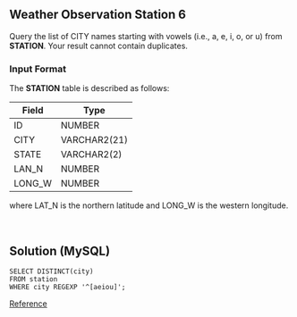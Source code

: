 [comment]: <> (Written: 23-Mar-2020)

## Weather Observation Station 6
Query the list of CITY names starting with vowels (i.e., a, e, i, o, or u) from **STATION**. 
Your result cannot contain duplicates.

### Input Format
The **STATION** table is described as follows:
 
| Field  | Type         |
|--------|--------------|
| ID     | NUMBER       |
| CITY   | VARCHAR2(21) |
| STATE  | VARCHAR2(2)  |
| LAN_N  | NUMBER       |
| LONG_W | NUMBER       |

where LAT_N is the northern latitude and LONG_W is the western longitude.

&nbsp;
## Solution (MySQL)
```
SELECT DISTINCT(city) 
FROM station 
WHERE city REGEXP '^[aeiou]';
```
[Reference](https://www.tutorialspoint.com/mysql/mysql-regexps.htm)
